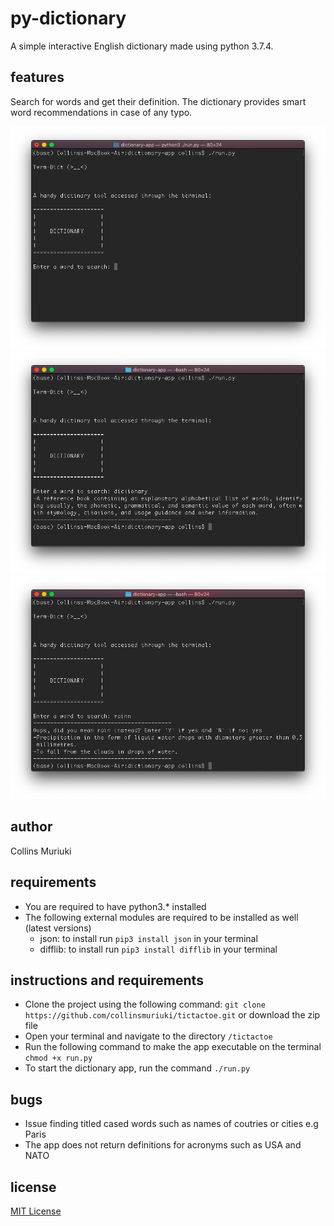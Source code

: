 # py-dictionary
A simple interactive English dictionary made using python 3.7.4.

## features
Search for words and get their definition.
The dictionary provides smart word recommendations in case of any typo.

![alt text](images/dict1.png)
![alt text](images/dict2.png)
![alt text](images/dict3.png)

## author
Collins Muriuki

## requirements
* You are required to have python3.* installed
* The following external modules are required to be installed as well (latest versions)
    * json: to install run `pip3 install json` in your terminal
    * difflib: to install run `pip3 install difflib` in your terminal

## instructions and requirements
* Clone the project using the following command: `git clone https://github.com/collinsmuriuki/tictactoe.git` or download the zip file
* Open your terminal and navigate to the directory  `/tictactoe` 
* Run the following command to make the app executable on the terminal `chmod +x run.py` 
* To start the dictionary app, run the command `./run.py`

## bugs
* Issue finding titled cased words such as names of coutries or cities e.g Paris
* The app does not return definitions for acronyms such as USA and NATO

## license

[MIT License](LICENSE)